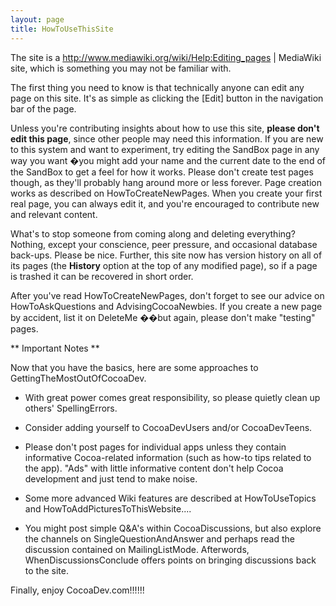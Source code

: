 ```yaml
---
layout: page
title: HowToUseThisSite
---
```


The site is a http://www.mediawiki.org/wiki/Help:Editing_pages | MediaWiki site, which is something you may not be familiar with. 

The first thing you need to know is that technically anyone can edit any page on this site.  It's as simple as clicking the [Edit] button in the navigation bar of the page.

Unless you're contributing insights about how to use this site, **please don't edit this page**, since other people may need this information. If you are new to this system and want to experiment, try editing the SandBox page in any way you want &#65533;you might add your name and the current date to the end of the SandBox to get a feel for how it works. Please don't create test pages though, as they'll probably hang around more or less forever. Page creation works as described on HowToCreateNewPages. When you create your first real page, you can always edit it, and you're encouraged to contribute new and relevant content.

What's to stop someone from coming along and deleting everything?  Nothing, except your conscience, peer pressure, and occasional database back-ups.  Please be nice. Further, this site now has version history on all of its pages (the **History** option at the top of any modified page), so if a page is trashed it can be recovered in short order.

After you've read HowToCreateNewPages, don't forget to see our advice on HowToAskQuestions and AdvisingCocoaNewbies. If you create a new page by accident, list it on DeleteMe ��but again, please don't make "testing" pages.

** Important Notes **

Now that you have the basics, here are some approaches to GettingTheMostOutOfCocoaDev. 

* With great power comes great responsibility, so please quietly clean up others' SpellingErrors. 

* Consider adding yourself to CocoaDevUsers and/or CocoaDevTeens.

* Please don't post pages for individual apps unless they contain informative Cocoa-related information (such as how-to tips related to the app). "Ads" with little informative content don't help Cocoa development and just tend to make noise.

* Some more advanced Wiki features are described at HowToUseTopics and HowToAddPicturesToThisWebsite....

* You might post simple Q&A's within CocoaDiscussions, but also explore the channels on SingleQuestionAndAnswer and perhaps read the discussion contained on MailingListMode. Afterwords, WhenDiscussionsConclude offers points on bringing discussions back to the site.

Finally, enjoy CocoaDev.com!!!!!!

